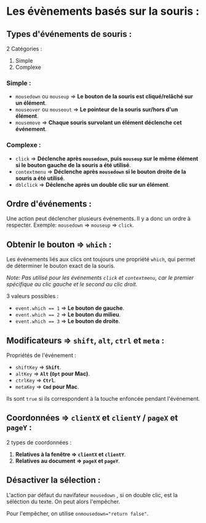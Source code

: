 # Les évènements basés sur la souris :

## Types d'événements de souris :

2 Catégories :

1. Simple
2. Complexe

### Simple :

* `mousedown` ou `mouseup` => **Le bouton de la souris est cliqué/relâché sur un élément**.
* `mouseover` ou `mouseout` => **Le pointeur de la souris sur/hors d'un élément**.
* `mousemove` => **Chaque souris survolant un élément déclenche cet événement**.

### Complexe :

* `click` => **Déclenche après `mousedown`, puis `mouseup` sur le même élément si le bouton gauche de la souris a été utilisé**.
* `contextmenu` => **Déclenche après `mousedown` si le bouton droite de la souris a été utilisé**.
* `dblclick` => **Déclenche après un double clic sur un élément**.

## Ordre d'événements :

Une action peut déclencher plusieurs événements. Il y a donc un ordre à respecter.
Exemple: `mousedown` => `mouseup` => `click`.

## Obtenir le bouton => `which` :

Les événements liés aux clics ont toujours une propriété `which`, qui permet de déterminer le bouton exact de la souris.

*Note: Pas utilisé pour les événements `click` et `contextmenu`, car le premier spécifique au clic gauche et le second au clic droit.*

3 valeurs possibles :
* `event.which == 1` => **Le bouton de gauche**.
* `event.which == 2` => **Le bouton du milieu**.
* `event.which == 3` => **Le bouton de droite**.

## Modificateurs => `shift`, `alt`, `ctrl` et `meta` :

Propriétés de l'événement :
* `shiftKey` => **`Shift`**.
* `altKey` => **`Alt` (`Opt` pour Mac)**.
* `ctrlKey` => **`Ctrl`**.
* `metaKey` => **`Cmd` pour Mac**.

Ils sont `true` si ils correspondent à la touche enfoncée pendant l'événement.

## Coordonnées => `clientX` et `clientY` / `pageX` et `pageY` :

2 types de coordonnées :

1. **Relatives à la fenêtre => `clientX` et `clientY`**.
2. **Relatives au document => `pageX` et `pageY`**.

## Désactiver la sélection :

L'action par défaut du navifateur `mousedown` , si on double clic, est la séléction du texte. On peut alors l'empêcher.

Pour l'empêcher, on utilise `onmousedown="return false"`.
